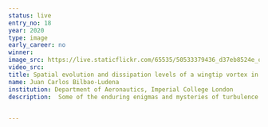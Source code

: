 ```yaml
---
status: live
entry_no: 18
year: 2020
type: image 
early_career: no 
winner: 
image_src: https://live.staticflickr.com/65535/50533379436_d37eb8524e_o_d.jpg
video_src: 
title: Spatial evolution and dissipation levels of a wingtip vortex in an incompressible turbulent flow 
name: Juan Carlos Bilbao-Ludena
institution: Department of Aeronautics, Imperial College London
description:  Some of the enduring enigmas and mysteries of turbulence are encoded in the high-order statistical moments which can be accessed solely through Direct Numerical Simulation (DNS) or advanced experimental techniques. The image shows a DNS simulation of a wingtip vortex where the instantaneous velocity field is visualized with the use of the Q-criterion through contour planes showing dissipation magnitudes of the turbulent flow along the streamwise direction. Using Archer's capability of 375 cores, a 30 million cells simulation has been performed with our group's in-house code PANTARHEI. This configuration represents a flow with a high level of anisotropy where the prevalence of the wingtip's vortical structure can be observed in detail. The understanding of the vortex evolution in terms of high-order statistics in the near wake region is of great importance for the improvement of civil aviation safety standards now with the introduction of unmanned aircraft and higher saturated airspace.

  
---
```

